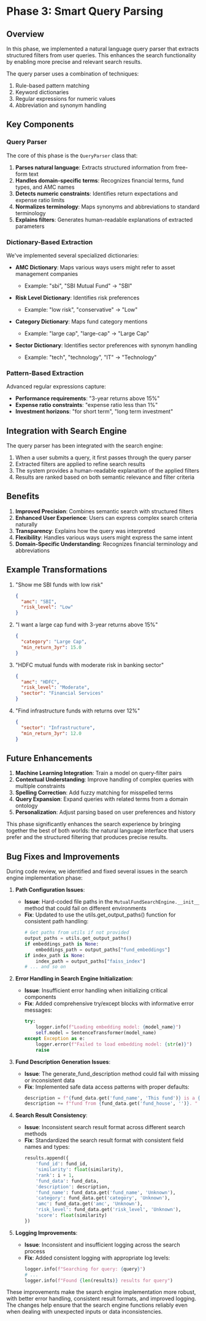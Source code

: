# Phase 3: Smart Query Parsing

## Overview

In this phase, we implemented a natural language query parser that extracts structured filters from user queries. This enhances the search functionality by enabling more precise and relevant search results.

The query parser uses a combination of techniques:
1. Rule-based pattern matching
2. Keyword dictionaries
3. Regular expressions for numeric values
4. Abbreviation and synonym handling

## Key Components

### Query Parser

The core of this phase is the `QueryParser` class that:

1. **Parses natural language**: Extracts structured information from free-form text
2. **Handles domain-specific terms**: Recognizes financial terms, fund types, and AMC names
3. **Detects numeric constraints**: Identifies return expectations and expense ratio limits
4. **Normalizes terminology**: Maps synonyms and abbreviations to standard terminology
5. **Explains filters**: Generates human-readable explanations of extracted parameters

### Dictionary-Based Extraction

We've implemented several specialized dictionaries:

- **AMC Dictionary**: Maps various ways users might refer to asset management companies
  - Example: "sbi", "SBI Mutual Fund" → "SBI"

- **Risk Level Dictionary**: Identifies risk preferences
  - Example: "low risk", "conservative" → "Low"

- **Category Dictionary**: Maps fund category mentions
  - Example: "large cap", "large-cap" → "Large Cap"

- **Sector Dictionary**: Identifies sector preferences with synonym handling
  - Example: "tech", "technology", "IT" → "Technology"

### Pattern-Based Extraction

Advanced regular expressions capture:

- **Performance requirements**: "3-year returns above 15%"
- **Expense ratio constraints**: "expense ratio less than 1%"
- **Investment horizons**: "for short term", "long term investment"

## Integration with Search Engine

The query parser has been integrated with the search engine:

1. When a user submits a query, it first passes through the query parser
2. Extracted filters are applied to refine search results
3. The system provides a human-readable explanation of the applied filters
4. Results are ranked based on both semantic relevance and filter criteria

## Benefits

1. **Improved Precision**: Combines semantic search with structured filters
2. **Enhanced User Experience**: Users can express complex search criteria naturally
3. **Transparency**: Explains how the query was interpreted
4. **Flexibility**: Handles various ways users might express the same intent
5. **Domain-Specific Understanding**: Recognizes financial terminology and abbreviations

## Example Transformations

1. "Show me SBI funds with low risk"
   ```json
   {
     "amc": "SBI",
     "risk_level": "Low"
   }
   ```

2. "I want a large cap fund with 3-year returns above 15%"
   ```json
   {
     "category": "Large Cap",
     "min_return_3yr": 15.0
   }
   ```

3. "HDFC mutual funds with moderate risk in banking sector"
   ```json
   {
     "amc": "HDFC",
     "risk_level": "Moderate",
     "sector": "Financial Services"
   }
   ```

4. "Find infrastructure funds with returns over 12%"
   ```json
   {
     "sector": "Infrastructure",
     "min_return_3yr": 12.0
   }
   ```

## Future Enhancements

1. **Machine Learning Integration**: Train a model on query-filter pairs
2. **Contextual Understanding**: Improve handling of complex queries with multiple constraints
3. **Spelling Correction**: Add fuzzy matching for misspelled terms
4. **Query Expansion**: Expand queries with related terms from a domain ontology
5. **Personalization**: Adjust parsing based on user preferences and history

This phase significantly enhances the search experience by bringing together the best of both worlds: the natural language interface that users prefer and the structured filtering that produces precise results.

## Bug Fixes and Improvements

During code review, we identified and fixed several issues in the search engine implementation phase:

1. **Path Configuration Issues**:
   - **Issue**: Hard-coded file paths in the `MutualFundSearchEngine.__init__` method that could fail on different environments
   - **Fix**: Updated to use the utils.get_output_paths() function for consistent path handling:
     ```python
     # Get paths from utils if not provided
     output_paths = utils.get_output_paths()
     if embeddings_path is None:
         embeddings_path = output_paths["fund_embeddings"]
     if index_path is None:
         index_path = output_paths["faiss_index"]
     # ... and so on
     ```

2. **Error Handling in Search Engine Initialization**:
   - **Issue**: Insufficient error handling when initializing critical components
   - **Fix**: Added comprehensive try/except blocks with informative error messages:
     ```python
     try:
         logger.info(f"Loading embedding model: {model_name}")
         self.model = SentenceTransformer(model_name)
     except Exception as e:
         logger.error(f"Failed to load embedding model: {str(e)}")
         raise
     ```

3. **Fund Description Generation Issues**:
   - **Issue**: The generate_fund_description method could fail with missing or inconsistent data
   - **Fix**: Implemented safe data access patterns with proper defaults:
     ```python
     description = f"{fund_data.get('fund_name', 'This fund')} is a {fund_data.get('category', '').lower()} "
     description += f"fund from {fund_data.get('fund_house', '')}. "
     ```

4. **Search Result Consistency**:
   - **Issue**: Inconsistent search result format across different search methods
   - **Fix**: Standardized the search result format with consistent field names and types:
     ```python
     results.append({
         'fund_id': fund_id,
         'similarity': float(similarity),
         'rank': i + 1,
         'fund_data': fund_data,
         'description': description,
         'fund_name': fund_data.get('fund_name', 'Unknown'),
         'category': fund_data.get('category', 'Unknown'),
         'amc': fund_data.get('amc', 'Unknown'),
         'risk_level': fund_data.get('risk_level', 'Unknown'),
         'score': float(similarity)
     })
     ```

5. **Logging Improvements**:
   - **Issue**: Inconsistent and insufficient logging across the search process
   - **Fix**: Added consistent logging with appropriate log levels:
     ```python
     logger.info(f"Searching for query: {query}")
     # ...
     logger.info(f"Found {len(results)} results for query")
     ```

These improvements make the search engine implementation more robust, with better error handling, consistent result formats, and improved logging. The changes help ensure that the search engine functions reliably even when dealing with unexpected inputs or data inconsistencies. 